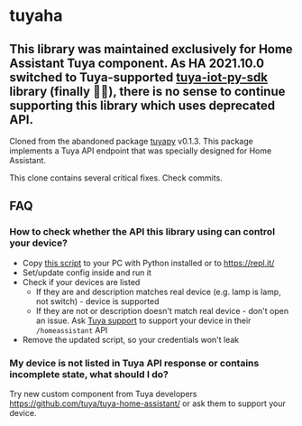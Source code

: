 # tuyaha

## This library was maintained exclusively for Home Assistant Tuya component. As HA 2021.10.0 switched to Tuya-supported [tuya-iot-py-sdk](https://pypi.org/project/tuya-iot-py-sdk/) library (finally 😮‍💨), there is no sense to continue supporting this library which uses deprecated API.

Cloned from the abandoned package [tuyapy](https://pypi.org/project/tuyapy/) v0.1.3. This package implements a Tuya
API endpoint that was specially designed for Home Assistant.

This clone contains several critical fixes. Check commits.

## FAQ
### How to check whether the API this library using can control your device?

- Copy [this script](https://github.com/PaulAnnekov/tuyaha/blob/master/tools/debug_discovery.py) to your PC with Python
  installed or to https://repl.it/
- Set/update config inside and run it
- Check if your devices are listed
  - If they are and description matches real device (e.g. lamp is lamp, not switch) - device is supported
  - If they are not or description doesn't match real device - don't open an issue. Ask [Tuya support](mailto:support@tuya.com) to support your device in their 
    `/homeassistant` API
- Remove the updated script, so your credentials won't leak

### My device is not listed in Tuya API response or contains incomplete state, what should I do?

Try new custom component from Tuya developers https://github.com/tuya/tuya-home-assistant/ or ask them to support your device.
